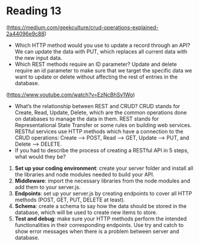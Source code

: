 # Reading 13

(https://medium.com/geekculture/crud-operations-explained-2a44096e9c88)

- Which HTTP method would you use to update a record through an API? We can update the data with PUT, which replaces all current data with the new input data.
- Which REST methods require an ID parameter? Update and delete require an id parameter to make sure that we target the specific data we want to update or delete without affecting the rest of entries in the database.

(https://www.youtube.com/watch?v=EzNcBhSv1Wo)

- What’s the relationship between REST and CRUD?
  CRUD stands for Create, Read, Update, Delete, which are the common operations done on databases to manage the data in them. REST stands for Representational State Transfer or some rules on building web services. RESTful services use HTTP methods which have a connection to the CRUD operations: Create --> POST, Read --> GET, Update --> PUT, and Delete --> DELETE.
- If you had to describe the process of creating a RESTful API in 5 steps, what would they be?

1. **Set up your coding environment**: create your server folder and install all the libraries and node modules needed to build your API.
2. **Middleware**: import the necessary libraries from the node modules and add them to your server.js.
3. **Endpoints**: set up your server.js by creating endpoints to cover all HTTP methods (POST, GET, PUT, DELETE at least).
4. **Schema**: create a schema to say how the data should be stored in the database, which will be used to create new items to store.
5. **Test and debug**: make sure your HTTP methods perform the intended functionalities in their corresponding endpoints. Use try and catch to show error messages when there is a problem between server and database.
